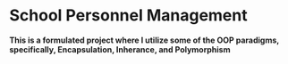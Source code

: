 # School Personnel Management
<b>This is a formulated project where I utilize some of the OOP paradigms, specifically, Encapsulation, Inherance, and Polymorphism</b>
